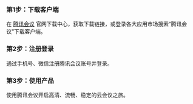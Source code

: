 




### 第1步：下载客户端
在 [腾讯会议](https://meeting.qq.com/) 官网下载中心，获取下载链接，或登录各大应用市场搜索“腾讯会议”下载客户端。

### 第2步：注册登录
通过手机号、微信注册腾讯会议账号并登录。


### 第3步：使用产品
使用腾讯会议开启高清、流畅、稳定的云会议之旅。
